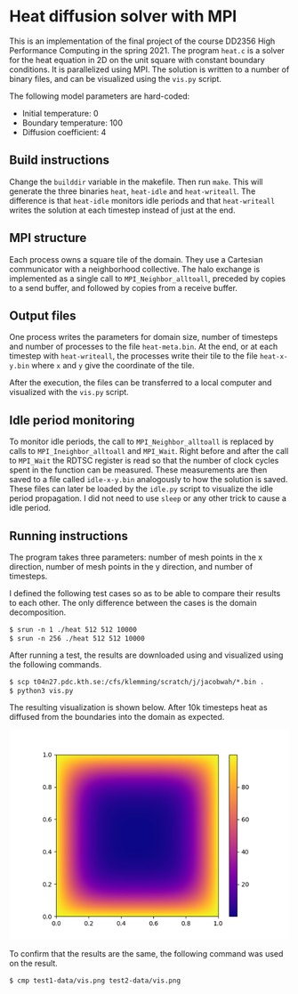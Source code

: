 # Heat diffusion solver with MPI

This is an implementation of the final project of the course DD2356 High
Performance Computing in the spring 2021. The program `heat.c` is a solver for
the heat equation in 2D on the unit square with constant boundary
conditions. It is parallelized using MPI. The solution is written to a number of
binary files, and can be visualized using the `vis.py` script.

The following model parameters are hard-coded:
- Initial temperature: 0
- Boundary temperature: 100
- Diffusion coefficient: 4

## Build instructions

Change the `builddir` variable in the makefile. Then run `make`. This will
generate the three binaries `heat`, `heat-idle` and `heat-writeall`. The
difference is that `heat-idle` monitors idle periods and that `heat-writeall`
writes the solution at each timestep instead of just at the end.

## MPI structure

Each process owns a square tile of the domain.
They use a Cartesian communicator with a neighborhood collective. The
halo exchange is implemented as a single call to `MPI_Neighbor_alltoall`,
preceded by copies to a send buffer, and followed by copies from a receive
buffer.

## Output files

One process writes the parameters for domain size, number of timesteps and
number of processes to the file `heat-meta.bin`. At the end, or at each timestep
with `heat-writeall`, the processes write their tile to the file `heat-x-y.bin`
where `x` and `y` give the coordinate of the tile.

After the execution, the files can be transferred to a local computer and
visualized with the `vis.py` script.

## Idle period monitoring

To monitor idle periods, the call to `MPI_Neighbor_alltoall` is replaced by
calls to `MPI_Ineighbor_alltoall` and `MPI_Wait`. Right before and after the
call to `MPI_Wait` the RDTSC register is read so that the number of clock cycles
spent in the function can be measured. These measurements are then saved to a
file called `idle-x-y.bin` analogously to how the solution is saved. These files
can later be loaded by the `idle.py` script to visualize the idle period
propagation. I did not need to use `sleep` or any other trick to cause a idle
period.

## Running instructions

The program takes three parameters: number of mesh points in the x direction,
number of mesh points in the y direction, and number of timesteps.

I defined the following test cases so as to be able to compare their results to
each other. The only difference between the cases is the domain decomposition.

	$ srun -n 1 ./heat 512 512 10000
	$ srun -n 256 ./heat 512 512 10000

After running a test, the results are downloaded using and visualized using the
following commands.

	$ scp t04n27.pdc.kth.se:/cfs/klemming/scratch/j/jacobwah/*.bin .
	$ python3 vis.py

The resulting visualization is shown below. After 10k timesteps heat as diffused
from the boundaries into the domain as expected.

![Visualization](test-vis.png)

To confirm that the results are the same, the following command was used on the
result.

	$ cmp test1-data/vis.png test2-data/vis.png
